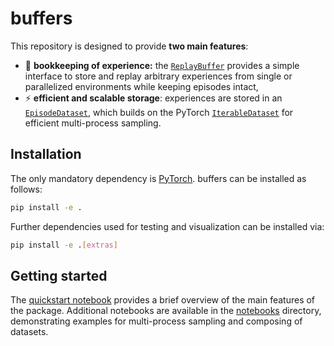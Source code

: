 # buffers

This repository is designed to provide **two main features**:

- 📖 **bookkeeping of experience:** the [`ReplayBuffer`](./buffers/replay_buffer.py) provides a simple interface to store and replay arbitrary 
  experiences from single or parallelized environments while keeping episodes intact,
- ⚡ **efficient and scalable storage**: experiences are stored in an [`EpisodeDataset`](./buffers/dataset/episode_dataset.py), which 
  builds on the PyTorch [`IterableDataset`](https://pytorch.org/docs/stable/data.html#torch.utils.data.IterableDataset) for efficient multi-process sampling.


## Installation
The only mandatory dependency is [PyTorch](https://pytorch.org/get-started/locally/). buffers can be installed as
follows:
```bash
pip install -e .
```
Further dependencies used for testing and visualization can be installed via:
```bash
pip install -e .[extras]
```

## Getting started
The [quickstart notebook](./notebooks/quickstart.ipynb) provides a brief overview of the main features of the package.
Additional notebooks are available in the [notebooks](./notebooks) directory, demonstrating examples for multi-process 
sampling and composing of datasets.